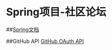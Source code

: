 # Spring项目-社区论坛

##[Spring文档](https://spring.io/guides)

##GitHub API
[GitHub OAuth API](https://developer.github.com/apps/building-oauth-apps/creating-an-oauth-app/https://developer.github.com/apps/building-oauth-apps/creating-an-oauth-app/)